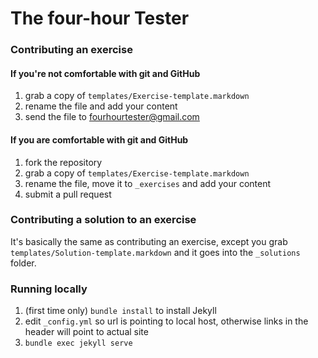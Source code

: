 # The four-hour Tester

### Contributing an exercise

#### If you're not comfortable with git and GitHub
1. grab a copy of `templates/Exercise-template.markdown`
1. rename the file and add your content
1. send the file to fourhourtester@gmail.com

#### If you are comfortable with git and GitHub
1. fork the repository
1. grab a copy of `templates/Exercise-template.markdown`
1. rename the file, move it to `_exercises` and add your content
1. submit a pull request

### Contributing a solution to an exercise
It's basically the same as contributing an exercise, except you grab `templates/Solution-template.markdown` and it goes into the `_solutions` folder.

### Running locally
1. (first time only) `bundle install` to install Jekyll
1. edit `_config.yml` so url is pointing to local host, otherwise links in the header will point to actual site
1. `bundle exec jekyll serve`
